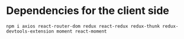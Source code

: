 # Dependencies for the client side

`npm i axios react-router-dom redux react-redux redux-thunk redux-devtools-extension moment react-moment`
